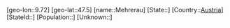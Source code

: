 ﻿---
location: [47.5,9.72]
type: City
tags:
- geo/City


SpocWebEntityId: 32381
isDeleted: false
confidential: public

---
[geo-lon::9.72]
[geo-lat::47.5]
[name::Mehrerau]
[State::]
[Country::[Austria](geo/Continent/Europe/Austria.md)]
[StateId::]
[Population::]
[Unknown::]

